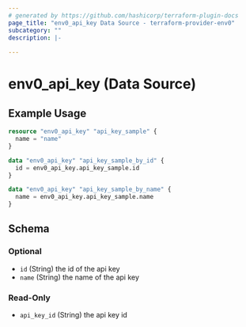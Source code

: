 ```yaml
---
# generated by https://github.com/hashicorp/terraform-plugin-docs
page_title: "env0_api_key Data Source - terraform-provider-env0"
subcategory: ""
description: |-
  
---
```


# env0_api_key (Data Source)



## Example Usage

```terraform
resource "env0_api_key" "api_key_sample" {
  name = "name"
}

data "env0_api_key" "api_key_sample_by_id" {
  id = env0_api_key.api_key_sample.id
}

data "env0_api_key" "api_key_sample_by_name" {
  name = env0_api_key.api_key_sample.name
}
```

<!-- schema generated by tfplugindocs -->
## Schema

### Optional

- `id` (String) the id of the api key
- `name` (String) the name of the api key

### Read-Only

- `api_key_id` (String) the api key id
